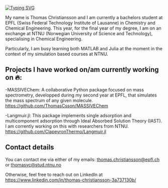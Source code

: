 [![Typing SVG](https://readme-typing-svg.demolab.com/?lines=Hi+there+,+it's+Thomas!;Welcome+to+my+GitHub+account)](https://git.io/typing-svg)

My name is Thomas Christiansson and I am currently a bachelors student at EPFL (Swiss Federal Technology Institute of Lausanne) in Chemistry and Chemical Engineering. This year, for the final year of my degree, I am on an exchange at NTNU (Norwegian University of Science and Technology), specialising in Chemical Engineering.

Particularly, I am busy learning both MATLAB and Julia at the moment in the context of my simulation based courses at NTNU.

## Projects I have worked on/am currently working on 🔥:

-MASSIVEChem: A collaborative Python package focused on mass spectrometry, developped during my second year at EPFL, that simulates the mass spectrum of any given molecule. 
https://github.com/ThomasCsson/MASSIVEChem

-Langmuir.jl: This package implements single adsorption and multicomponent adsorption through Ideal Absorbed Solution Theory (IAST). I am corrently working on this with researchers from NTNU.
https://github.com/ClapeyronThermo/Langmuir.jl 

## Contact details

You can contact me via either of my emails: thomas.christiansson@epfl.ch or thomasvc@stud.ntnu.no 

Otherwise, feel free to reach out on LinkedIn at https://www.linkedin.com/in/thomas-christiansson-3a737130b/
